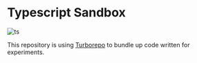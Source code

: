 # Typescript Sandbox

![ts](https://badgen.net/badge/-/TypeScript?icon=typescript&label&labelColor=blue&color=555555)

This repository is using [Turborepo](https://turbo.build/) to bundle up code written for experiments.